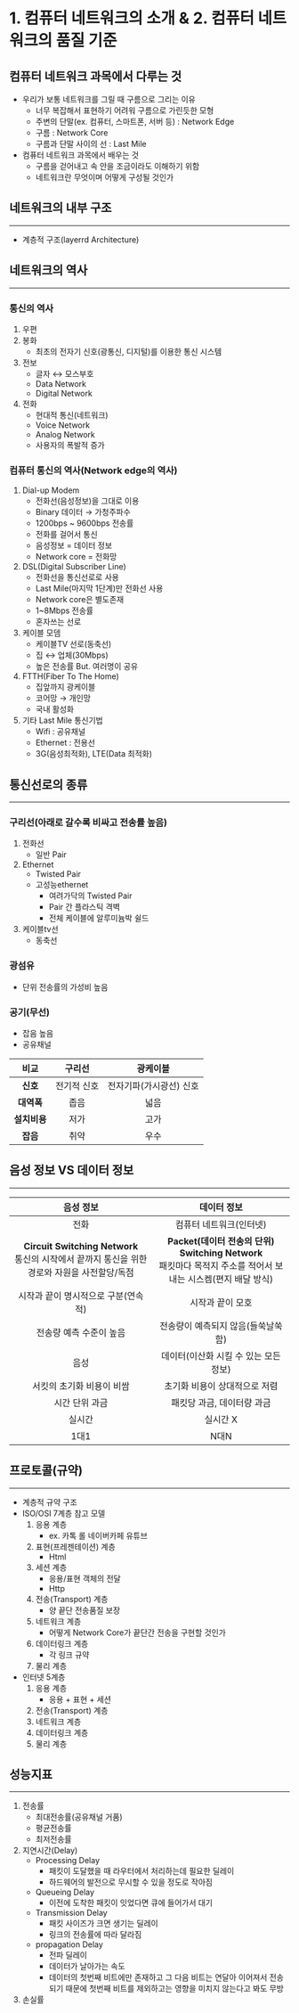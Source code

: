 # 1. 컴퓨터 네트워크의 소개 & 2. 컴퓨터 네트워크의 품질 기준
## 컴퓨터 네트워크 과목에서 다루는 것
- 우리가 보통 네트워크를 그릴 때 구름으로 그리는 이유
  - 너무 복잡해서 표현하기 어려워 구름으로 가린듯한 모형
  - 주변의 단말(ex. 컴퓨터, 스마트폰, 서버 등) : Network Edge
  - 구름 : Network Core
  - 구름과 단말 사이의 선 : Last Mile
- 컴퓨터 네트워크 과목에서 배우는 것
  - 구름을 걷어내고 속 안을 조금이라도 이해하기 위함
  - 네트워크란 무엇이며 어떻게 구성될 것인가

## 네트워크의 내부 구조
-----
- 계층적 구조(layerrd Architecture)

## 네트워크의 역사
-----
### 통신의 역사
1. 우편
2. 봉화
    - 최초의 전자기 신호(광통신, 디지털)를 이용한 통신 시스템
3. 전보
    - 글자 ↔ 모스부호
    - Data Network
    - Digital Network
4. 전화
    - 현대적 통신(네트워크)
    - Voice Network
    - Analog Network
    - 사용자의 폭발적 증가

### 컴퓨터 통신의 역사(Network edge의 역사)
1. Dial-up Modem
    - 전화선(음성정보)을 그대로 이용
    - Binary 데이터 → 가청주파수
    - 1200bps ~ 9600bps 전송률
    - 전화를 걸어서 통신
    - 음성정보 = 데이터 정보
    - Network core = 전화망
2. DSL(Digital Subscriber Line)
    - 전화선을 통신선로로 사용
    - Last Mile(마지막 1단계)만 전화선 사용
    - Network core은 별도존재
    - 1~8Mbps 전송률
    - 혼자쓰는 선로
3. 케이블 모뎀
    - 케이블TV 선로(동축선)
    - 집 ↔ 업체(30Mbps)
    - 높은 전송률 But. 여러명이 공유
4. FTTH(Fiber To The Home)
    - 집앞까지 광케이블
    - 코어망 → 개인망
    - 국내 활성화 
5. 기타 Last Mile 통신기법
    - Wifi : 공유채널
    - Ethernet : 전용선
    - 3G(음성최적화), LTE(Data 최적화)

## 통신선로의 종류
-----
### 구리선(아래로 갈수록 비싸고 전송률 높음)
1. 전화선
    - 일반 Pair
2. Ethernet
    - Twisted Pair
    - 고성능ethernet
        - 여려가닥의 Twisted Pair
        - Pair 간 플라스틱 격벽
        - 전체 케이블에 알루미늄박 쉴드
3. 케이블tv선
    - 동축선
### 광섬유
- 단위 전송률의 가성비 높음
### 공기(무선)
- 잡음 높음
- 공유채널

|**비교**|**구리선**|**광케이블**|
|:--:|:-----:|:-----:|
|**신호**|전기적 신호|전자기파(가시광선) 신호|
|**대역폭**|좁음|넓음|
|**설치비용**|저가|고가|
|**잡음**|취약|우수|

## 음성 정보 VS 데이터 정보
-----
|**음성 정보**|**데이터 정보**|
|:-----:|:-----:|
|전화|컴퓨터 네트워크(인터넷)|
|**Circuit Switching Network**<br/>통신의 시작에서 끝까지 통신을 위한 경로와 자원을 사전할당/독점|**Packet(데이터 전송의 단위) Switching Network**<br/>패킷마다 목적지 주소를 적어서 보내는 시스켐(편지 배달 방식)|
|시작과 끝이 명시적으로 구분(연속적)|시작과 끝이 모호|
|전송량 예측 수준이 높음|전송량이 예측되지 않음(들쑥날쑥함)|
|음성|데이터(이산화 시킬 수 있는 모든 정보)|
|서킷의 초기화 비용이 비쌈|초기화 비용이 상대적으로 저렴|
|시간 단위 과금|패킷당 과금, 데이터량 과금|
|실시간|실시간 X|
|1대1|N대N|

## 프로토콜(규약)
-----
- 계층적 규약 구조
- ISO/OSI 7계층 참고 모델
  1. 응용 계층
        - ex. 카톡 롤 네이버카페 유튜브
  2. 표현(프레젠테이션) 계층
        - Html
  3. 세션 계층
        - 응용/표현 객체의 전달
        - Http
  4. 전송(Transport) 계층
        - 양 끝단 전송품질 보장
  5. 네트워크 계층
        - 어떻게 Network Core가 끝단간 전송을 구현할 것인가
  6. 데이터링크 계층
        - 각 링크 규약
  7. 물리 계층
- 인터넷 5계층
  1. 응용 계층
        - 응용 + 표현 + 세션
  2. 전송(Transport) 계층
  3. 네트워크 계층
  4. 데이터링크 계층
  5. 물리 계층

## 성능지표
-----
1. 전송률
    - 최대전송률(공유채널 거품)
    - 평균전송률
    - 최저전송률
2. 지연시간(Delay)
    - Processing Delay
        - 패킷이 도달했을 때 라우터에서 처리하는데 필요한 딜레이
        - 하드웨어의 발전으로 무시할 수 있을 정도로 작아짐
    - Queueing Delay
        - 이전에 도착한 패킷이 잇었다면 큐에 들어가서 대기
    - Transmission Delay
        - 패킷 사이즈가 크면 생기는 딜레이
        - 링크의 전송률에 따라 달라짐
    - propagation Delay
        - 전파 딜레이
        - 데이터가 날아가는 속도
        - 데이터의 첫번째 비트에만 존재하고 그 다음 비트는 연달아 이어져서 전송되기 때문에 첫번째 비트를 제외하고는 영향을 미치지 않는다고 봐도 무방
3. 손실률